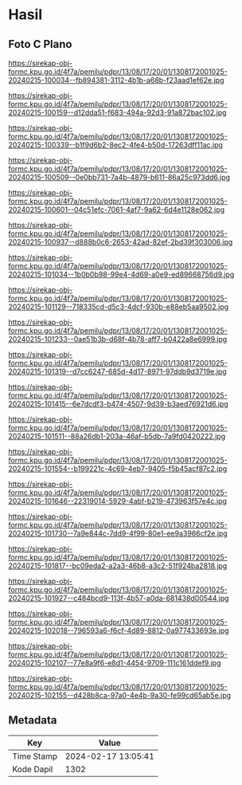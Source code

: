 # Hasil

## Foto C Plano

https://sirekap-obj-formc.kpu.go.id/4f7a/pemilu/pdpr/13/08/17/20/01/1308172001025-20240215-100034--fb894381-3112-4b1b-a68b-f23aad1ef62e.jpg

https://sirekap-obj-formc.kpu.go.id/4f7a/pemilu/pdpr/13/08/17/20/01/1308172001025-20240215-100159--d12dda51-f683-494a-92d3-91a872bac102.jpg

https://sirekap-obj-formc.kpu.go.id/4f7a/pemilu/pdpr/13/08/17/20/01/1308172001025-20240215-100339--b1f9d6b2-8ec2-4fe4-b50d-17263dff11ac.jpg

https://sirekap-obj-formc.kpu.go.id/4f7a/pemilu/pdpr/13/08/17/20/01/1308172001025-20240215-100509--0e0bb731-7a4b-4879-b611-86a25c973dd6.jpg

https://sirekap-obj-formc.kpu.go.id/4f7a/pemilu/pdpr/13/08/17/20/01/1308172001025-20240215-100601--04c51efc-7061-4af7-9a62-6d4e1128e062.jpg

https://sirekap-obj-formc.kpu.go.id/4f7a/pemilu/pdpr/13/08/17/20/01/1308172001025-20240215-100937--d888b0c6-2653-42ad-82ef-2bd39f303006.jpg

https://sirekap-obj-formc.kpu.go.id/4f7a/pemilu/pdpr/13/08/17/20/01/1308172001025-20240215-101034--1b0b0b98-99e4-4d69-a0e9-ed89668756d9.jpg

https://sirekap-obj-formc.kpu.go.id/4f7a/pemilu/pdpr/13/08/17/20/01/1308172001025-20240215-101129--718335cd-d5c3-4dcf-930b-e88eb5aa9502.jpg

https://sirekap-obj-formc.kpu.go.id/4f7a/pemilu/pdpr/13/08/17/20/01/1308172001025-20240215-101233--0ae51b3b-d68f-4b78-aff7-b0422a8e6999.jpg

https://sirekap-obj-formc.kpu.go.id/4f7a/pemilu/pdpr/13/08/17/20/01/1308172001025-20240215-101319--d7cc6247-685d-4d17-8971-97ddb9d3719e.jpg

https://sirekap-obj-formc.kpu.go.id/4f7a/pemilu/pdpr/13/08/17/20/01/1308172001025-20240215-101415--6e7dcdf3-b474-4507-9d39-b3aed76921d6.jpg

https://sirekap-obj-formc.kpu.go.id/4f7a/pemilu/pdpr/13/08/17/20/01/1308172001025-20240215-101511--88a26db1-203a-46af-b5db-7a9fd0420222.jpg

https://sirekap-obj-formc.kpu.go.id/4f7a/pemilu/pdpr/13/08/17/20/01/1308172001025-20240215-101554--b199221c-4c69-4eb7-9405-f5b45acf87c2.jpg

https://sirekap-obj-formc.kpu.go.id/4f7a/pemilu/pdpr/13/08/17/20/01/1308172001025-20240215-101646--22319014-5929-4abf-b219-473963f57e4c.jpg

https://sirekap-obj-formc.kpu.go.id/4f7a/pemilu/pdpr/13/08/17/20/01/1308172001025-20240215-101730--7a9e844c-7dd9-4f99-80e1-ee9a3966cf2e.jpg

https://sirekap-obj-formc.kpu.go.id/4f7a/pemilu/pdpr/13/08/17/20/01/1308172001025-20240215-101817--bc09eda2-a2a3-46b8-a3c2-51f924ba2818.jpg

https://sirekap-obj-formc.kpu.go.id/4f7a/pemilu/pdpr/13/08/17/20/01/1308172001025-20240215-101927--c484bcd9-113f-4b57-a0da-681438d00544.jpg

https://sirekap-obj-formc.kpu.go.id/4f7a/pemilu/pdpr/13/08/17/20/01/1308172001025-20240215-102018--796593a6-f6cf-4d89-8812-0a977433693e.jpg

https://sirekap-obj-formc.kpu.go.id/4f7a/pemilu/pdpr/13/08/17/20/01/1308172001025-20240215-102107--77e8a9f6-e8d1-4454-9709-111c161ddef9.jpg

https://sirekap-obj-formc.kpu.go.id/4f7a/pemilu/pdpr/13/08/17/20/01/1308172001025-20240215-102155--d428b8ca-97a0-4e4b-9a30-fe99cd65ab5e.jpg


## Metadata

| Key        | Value               |
| ---------- | ------------------- |
| Time Stamp | 2024-02-17 13:05:41 |
| Kode Dapil | 1302                |




